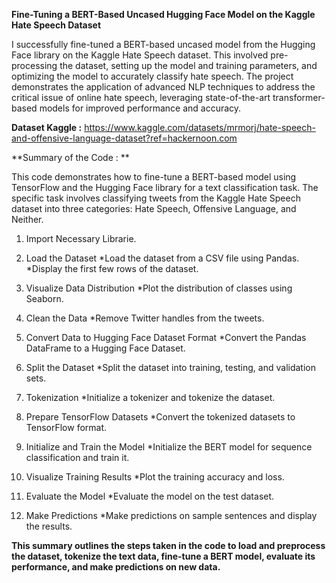 
**Fine-Tuning a BERT-Based Uncased Hugging Face Model on the Kaggle Hate Speech Dataset**

I successfully fine-tuned a BERT-based uncased model from the Hugging Face library on the Kaggle Hate Speech dataset. This involved pre-processing the dataset, setting up the model and training parameters, and optimizing the model to accurately classify hate speech. The project demonstrates the application of advanced NLP techniques to address the critical issue of online hate speech, leveraging state-of-the-art transformer-based models for improved performance and accuracy.

**Dataset Kaggle :** https://www.kaggle.com/datasets/mrmorj/hate-speech-and-offensive-language-dataset?ref=hackernoon.com

**Summary of the Code : **

This code demonstrates how to fine-tune a BERT-based model using TensorFlow and the Hugging Face library for a text classification task. The specific task involves classifying tweets from the Kaggle Hate Speech dataset into three categories: Hate Speech, Offensive Language, and Neither.

1. Import Necessary Librarie.

2. Load the Dataset
    *Load the dataset from a CSV file using Pandas.
    *Display the first few rows of the dataset.
   
3. Visualize Data Distribution
    *Plot the distribution of classes using Seaborn.
   
4. Clean the Data
   *Remove Twitter handles from the tweets.
   
5. Convert Data to Hugging Face Dataset Format
   *Convert the Pandas DataFrame to a Hugging Face Dataset.
   
6. Split the Dataset
   *Split the dataset into training, testing, and validation sets.
   
7. Tokenization
   *Initialize a tokenizer and tokenize the dataset.
   
9. Prepare TensorFlow Datasets
   *Convert the tokenized datasets to TensorFlow format.
   
11. Initialize and Train the Model
   *Initialize the BERT model for sequence classification and train it.
    
13. Visualize Training Results
   *Plot the training accuracy and loss.
    
15. Evaluate the Model
   *Evaluate the model on the test dataset.
    
17. Make Predictions
   *Make predictions on sample sentences and display the results.

**This summary outlines the steps taken in the code to load and preprocess the dataset, tokenize the text data, fine-tune a BERT model, evaluate its performance, and make predictions on new data.**
    

